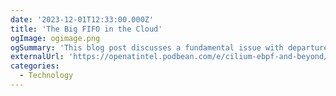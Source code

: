```yaml
---
date: '2023-12-01T12:33:00.000Z'
title: 'The Big FIFO in the Cloud'
ogImage: ogimage.png
ogSummary: 'This blog post discusses a fundamental issue with departure time-based traffic shaping used by BPF-based data planes, like in the Cilium Bandwidth Manager and how this method inadvertently creates a virtual FIFO queue, leading to significant bufferbloat and latency issues'
externalUrl: 'https://openatintel.podbean.com/e/cilium-ebpf-and-beyond/'
categories:
  - Technology
---
```

